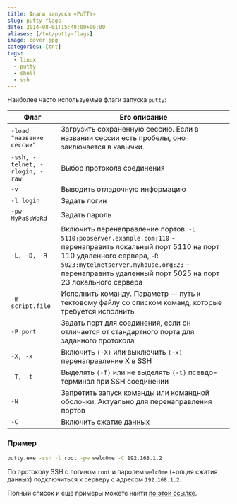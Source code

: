 ```yaml
---
title: Флаги запуска «PuTTY»
slug: putty-flags
date: 2014-08-01T15:48:00+00:00
aliases: [/tnt/putty-flags]
image: cover.jpg
categories: [tnt]
tags:
  - linux
  - putty
  - shell
  - ssh
---
```


Наиболее часто используемые флаги запуска `putty`:

<!--more-->

Флаг                           | Его описание
------------------------------ | ------------
`-load "название сессии"`      | Загрузить сохраненную сессию. Если в названии сессии есть пробелы, оно заключается в кавычки.
`-ssh, -telnet, -rlogin, -raw` | Выбор протокола соединения
`-v`                           | Выводить отладочную информацию
`-l login`                     | Задать логин
`-pw MyPaSsWoRd`               | Задать пароль
`-L, -D, -R`                   | Включить перенаправление портов. `-L 5110:popserver.example.com:110` - перенаправить локальный порт 5110 на порт 110 удаленного сервера, `-R 5023:mytelnetserver.myhouse.org:23` - перенаправить удаленный порт 5025 на порт 23 локального сервера
`-m script.file`               | Исполнить команду. Параметр &#8212; путь к тектовому файлу со списком команд, которые требуется исполнить
`-P port`                      | Задать порт для соединения, если он отличается от стандартного порта для заданного протокола
`-X, -x`                       | Включить `(-X)` или выключить `(-x)` перенаправление X в SSH
`-T, -t`                       | Выделять `(-T)` или не выделять `(-t)` псевдо-терминал при SSH соединении
`-N`                           | Запретить запуск команды или командной оболочки. Актуально для перенаправления портов
`-C`                           | Включить сжатие данных

### Пример

```bash
putty.exe -ssh -l root -pw welc0me -C 192.168.1.2
```

По протоколу SSH с логином `root` и паролем `welc0me` (+опция сжатия данных) подключиться к серверу с адресом `192.168.1.2`.

Полный список и ещё примеры можете найти [по этой ссылке][using-cmdline].

[using-cmdline]:http://tartarus.org/~simon/putty-snapshots/htmldoc/Chapter3.html#using-cmdline
